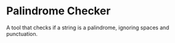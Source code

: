 # Palindrome Checker
A tool that checks if a string is a palindrome, ignoring spaces and punctuation.
